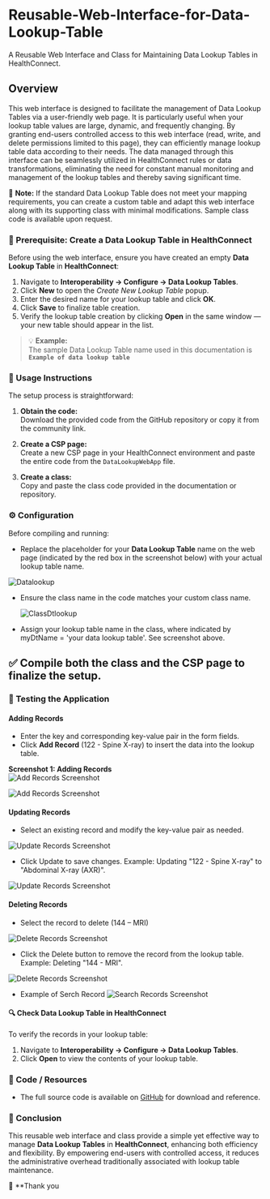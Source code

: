 # Reusable-Web-Interface-for-Data-Lookup-Table
A Reusable Web Interface and Class for Maintaining Data Lookup Tables in HealthConnect.
## Overview
This web interface is designed to facilitate the management of Data Lookup Tables via a user-friendly web page. It is particularly useful when your lookup table values are large, dynamic, and frequently changing. By granting end-users controlled access to this web interface (read, write, and delete permissions limited to this page), they can efficiently manage lookup table data according to their needs.
The data managed through this interface can be seamlessly utilized in HealthConnect rules or data transformations, eliminating the need for constant manual monitoring and management of the lookup tables and thereby saving significant time.

🚨 **Note:** If the standard Data Lookup Table does not meet your mapping requirements, you can create a custom table and adapt this web interface along with its supporting class with minimal modifications. Sample class code is available upon request.

### 🧩 Prerequisite: Create a Data Lookup Table in HealthConnect

Before using the web interface, ensure you have created an empty **Data Lookup Table** in **HealthConnect**:

1. Navigate to **Interoperability → Configure → Data Lookup Tables**.  
2. Click **New** to open the *Create New Lookup Table* popup.  
3. Enter the desired name for your lookup table and click **OK**.  
4. Click **Save** to finalize table creation.  
5. Verify the lookup table creation by clicking **Open** in the same window — your new table should appear in the list.  

> 💡 **Example:**  
> The sample Data Lookup Table name used in this documentation is  
> **`Example of data lookup table`**

### 🚀 Usage Instructions

The setup process is straightforward:

1. **Obtain the code:**  
   Download the provided code from the GitHub repository or copy it from the community link.

2. **Create a CSP page:**  
   Create a new CSP page in your HealthConnect environment and paste the entire code from the `DataLookupWebApp` file.

3. **Create a class:**  
   Copy and paste the class code provided in the documentation or repository.

### ⚙️ Configuration

Before compiling and running:

- Replace the placeholder for your **Data Lookup Table** name on the web page (indicated by the red box in the screenshot below) with your actual lookup table name.

![Datalookup](Images/DataLookup.PNG)

- Ensure the class name in the code matches your custom class name.

  ![ClassDtlookup](Images/ClassDtLookup.png)

-	Assign your lookup table name in the class, where indicated by myDtName = 'your data lookup table'. See screenshot above.

## ✅ Compile both the class and the CSP page to finalize the setup.

### 🧪 Testing the Application

#### Adding Records

- Enter the key and corresponding key-value pair in the form fields.  
- Click **Add Record** (122 - Spine X-ray) to insert the data into the lookup table.

**Screenshot 1: Adding Records**  
![Add Records Screenshot](Images/AddRecord1.PNG)

![Add Records Screenshot](Images/AddRecord2.PNG)

####  Updating Records
-	Select an existing record and modify the key-value pair as needed.
  
![Update Records Screenshot](Images/UpdateRecord1.PNG)

-  Click Update to save changes. 
Example: Updating "122 - Spine X-ray" to "Abdominal X-ray (AXR)".

![Update Records Screenshot](Images/UpdateRecord2.PNG)

#### Deleting Records
-	Select the record to delete (144 – MRI)

![Delete Records Screenshot](Images/DeleteRecord1.PNG)

-	Click the Delete button to remove the record from the lookup table.
Example: Deleting "144 - MRI".

![Delete Records Screenshot](Images/DeleteRecord2.PNG)

- Example of Serch Record
![Search Records Screenshot](Images/SearchRecord.PNG)

#### 🔍 Check Data Lookup Table in HealthConnect

To verify the records in your lookup table:

1. Navigate to **Interoperability → Configure → Data Lookup Tables**.  
2. Click **Open** to view the contents of your lookup table.



### 💾 Code / Resources

- The full source code is available on [GitHub](#) for download and reference.

### 🏁 Conclusion

This reusable web interface and class provide a simple yet effective way to manage **Data Lookup Tables** in **HealthConnect**, enhancing both efficiency and flexibility. By empowering end-users with controlled access, it reduces the administrative overhead traditionally associated with lookup table maintenance.

💬 **Thank you 
